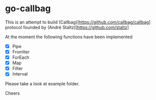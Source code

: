 # go-callbag

This is an attempt to build (Callbag)[https://github.com/callbag/callbag] protocol founded by (André Staltz)[https://github.com/staltz]

At the moment the following functions have been implemented

- [x] Pipe
- [x] FromIter
- [x] ForEach
- [x] Map
- [x] Filter
- [x] Interval

Please take a look at example folder.

Cheers
